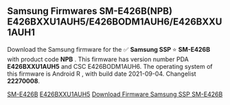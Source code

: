 <h2>Samsung Firmwares SM-E426B(NPB) E426BXXU1AUH5/E426BODM1AUH6/E426BXXU1AUH1</h2>
Download the Samsung firmware for the ✅ <strong>Samsung SSP </strong> ⭐ <strong>SM-E426B</strong> with product code <strong>NPB</strong> . This firmware has version number PDA <strong>E426BXXU1AUH5</strong> and CSC E426BODM1AUH6. The operating system of this firmware is Android R , with build date 2021-09-04. Changelist <strong>22270008</strong>.


[SM-E426B](https://samfirm.shop/samsung/model/SM-E426B)
[E426BXXU1AUH5](https://samfirm.shop/samsung/pda/E426BXXU1AUH5)
[Download Firmware Samsung SSP SM-E426B](https://samfirm.shop/samsung/firmware/455523)

